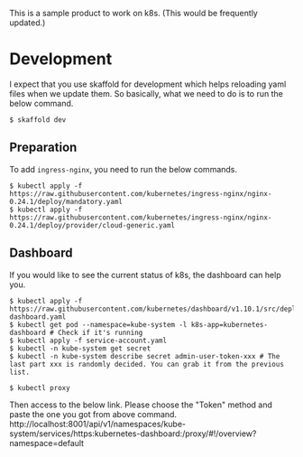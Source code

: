 This is a sample product to work on k8s. (This would be frequently updated.)

# Development

I expect that you use skaffold for development which helps reloading yaml files when we update them.
So basically, what we need to do is to run the below command.

```
$ skaffold dev
```
## Preparation

To add `ingress-nginx`, you need to run the below commands.
```
$ kubectl apply -f https://raw.githubusercontent.com/kubernetes/ingress-nginx/nginx-0.24.1/deploy/mandatory.yaml
$ kubectl apply -f https://raw.githubusercontent.com/kubernetes/ingress-nginx/nginx-0.24.1/deploy/provider/cloud-generic.yaml
```


## Dashboard
If you would like to see the current status of k8s, the dashboard can help you.

```
$ kubectl apply -f https://raw.githubusercontent.com/kubernetes/dashboard/v1.10.1/src/deploy/recommended/kubernetes-dashboard.yaml
$ kubectl get pod --namespace=kube-system -l k8s-app=kubernetes-dashboard # Check if it's running
$ kubectl apply -f service-account.yaml
$ kubectl -n kube-system get secret
$ kubectl -n kube-system describe secret admin-user-token-xxx # The last part xxx is randomly decided. You can grab it from the previous list.

$ kubectl proxy
```

Then access to the below link. Please choose the "Token" method and paste the one you got from above command.
http://localhost:8001/api/v1/namespaces/kube-system/services/https:kubernetes-dashboard:/proxy/#!/overview?namespace=default


